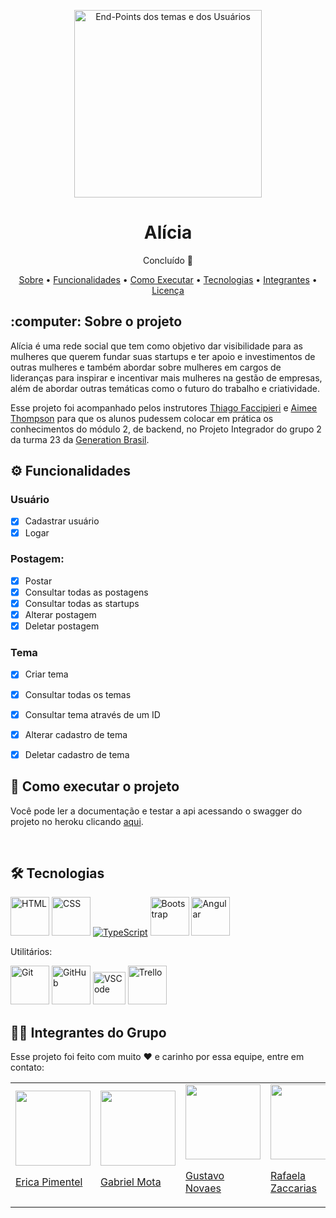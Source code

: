 <p align="center">
  <img src="midia_readme/alícia.png" alt="End-Points dos temas e dos Usuários" height="300px" width="300px">
</p>
<h1 align="center">Alícia</h1>
<p align="center">Concluído 🚀</p>
<p align="center">
  <a href="#Sobre">Sobre</a> •
  <a href="#Funcionalidades">Funcionalidades</a> •
  <a href="#Executar">Como Executar</a> •
  <a href="#Tecnologias">Tecnologias</a> •
  <a href="#Integrantes">Integrantes</a> •
  <a href="#Licenca">Licença</a>
</p>

<h2 id="Sobre">:computer: Sobre o projeto</h2>
<p>
  Alícia é uma rede social que tem como objetivo dar visibilidade para as mulheres que querem fundar suas startups e ter apoio e investimentos de outras mulheres e também abordar sobre mulheres em cargos de lideranças para inspirar e incentivar mais mulheres na gestão de empresas, além de abordar outras temáticas como o futuro do trabalho e criatividade.
</p>

<p>
  Esse projeto foi acompanhado pelos instrutores <a href="https://www.linkedin.com/in/thiago-faccipieri/">Thiago Faccipieri</a> e <a href="https://www.linkedin.com/in/aimeezita/">Aimee Thompson</a> para que os alunos pudessem colocar em prática os conhecimentos do módulo 2, de backend, no Projeto Integrador do grupo 2 da turma 23 da <a href="https://brazil.generation.org/">Generation Brasil</a>. 
</p>

<h2 id="Funcionalidades">⚙️ Funcionalidades</h2>

<h3>Usuário</h3>

  - [x] Cadastrar usuário
  - [x] Logar

<h3>Postagem:</h3>

  - [x] Postar
  - [x] Consultar todas as postagens
  - [x] Consultar todas as startups
  - [x] Alterar postagem
  - [x] Deletar postagem

<h3>Tema</h3>

  - [x] Criar tema
  - [x] Consultar todas os temas
  - [x] Consultar tema através de um ID
  - [x] Alterar cadastro de tema
  - [x] Deletar cadastro de tema


<h2 id="Executar">🚀 Como executar o projeto</h2>

<p>Você pode ler a documentação e testar a api acessando o swagger do projeto no heroku clicando <a href="https://projetoalicia.herokuapp.com/swagger-ui/#/">aqui</a>.</p>

<br/>

<h2 id="Tecnologias">🛠 Tecnologias</h2>


<a href="https://www.w3schools.com/html/"><img src="midia_readme/html" alt="HTML" title="HTML" height="62px" width="62px"></a>
<a href="https://www.w3schools.com/css/"><img src="midia_readme/css" alt="CSS" title="CSS" height="62px" width="62px"></a>
<a href="https://www.typescriptlang.org/"><img src="midia_readme/type" alt="TypeScript" title="TypeScript"></a>
<a href="https://getbootstrap.com.br/"><img src="midia_readme/bootstrap" alt="Bootstrap" title="Bootstrap" height="62px" width="62px"></a>
<a href="https://angular.io/"><img src="midia_readme/angular" alt="Angular" title="Angular" height="62px" width="62px"></a>

<p>Utilitários:</p>
<a href="https://git-scm.com/"><img src="midia_readme/git" alt="Git" title="Git" height="62px" width="62px"></a>
<a href="https://github.com/"><img src="midia_readme/github" alt="GitHub" title="GitHub" height="62px" width="62px"></a>
<a href="https://code.visualstudio.com/"><img src="midia_readme/vscode" alt="VSCode" title="VSCode" height="52px" width="52px"></a>
<a href="https://trello.com/pt-BR"><img src="midia_readme/trello" alt="Trello" title="Trello" height="62px" width="62px"></a>

<h2 id="Integrantes">👨‍💻 Integrantes do Grupo</h2>
<p>Esse projeto foi feito com muito ❤️ e carinho por essa equipe, entre em contato:</p>
<table>
  <tr>
    <td>
      <a href="https://www.linkedin.com/in/erica-p-pimentel/"><img src="midia_readme/erica" width="120px;" height="120px;"></a>  
      <a href="https://www.linkedin.com/in/erica-p-pimentel/"><p>Erica Pimentel</p></a>
    </td>
    <td>
      <a href="https://www.linkedin.com/in/gabriel-mota-6620b11b0/"><img src="midia_readme/gabriel" width="120px;" height="120px;"></a>
      <a href="https://www.linkedin.com/in/gabriel-mota-6620b11b0/"><p>Gabriel Mota</p></a>
    </td> 
    <td>
      <a href="https://www.linkedin.com/in/gustavo-novaes-505614203/"><img src="midia_readme/gustavo" width="120px;" height="120px;"></a>
      <a href="https://www.linkedin.com/in/gustavo-novaes-505614203/"><p>Gustavo Novaes </p></a>
    </td>
    <td>
      <a href="https://www.linkedin.com/in/rafaela-zaccarias/"><img src="midia_readme/rafaela" width="120px;" height="120px;"></a>
      <a href="https://www.linkedin.com/in/rafaela-zaccarias/"><p>Rafaela Zaccarias</p></a>
    </td>
  </tr>
</table>
